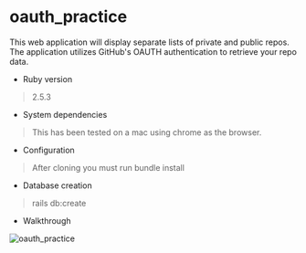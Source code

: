 # oauth_practice

This web application will display separate lists of private and public repos. The application utilizes GitHub's OAUTH authentication to retrieve your repo data.  

* Ruby version
> 2.5.3

* System dependencies
> This has been tested on a mac using chrome as the browser.

* Configuration
> After cloning you must run bundle install

* Database creation
> rails db:create

* Walkthrough

![oauth_practice](https://user-images.githubusercontent.com/58994078/103487877-bbd31100-4dc5-11eb-9b67-4304de3f7c74.gif)
